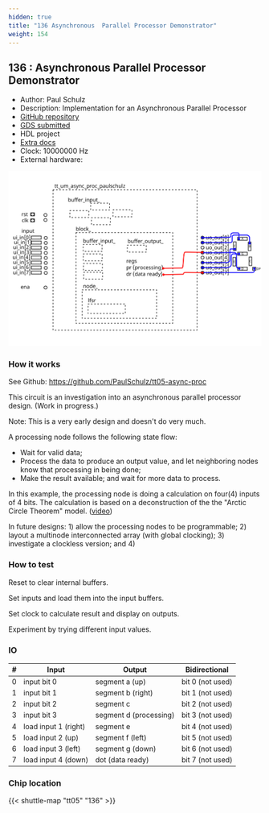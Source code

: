```yaml
---
hidden: true
title: "136 Asynchronous  Parallel Processor Demonstrator"
weight: 154
---
```


## 136 : Asynchronous  Parallel Processor Demonstrator

* Author: Paul Schulz
* Description: Implementation for an Asynchronous Parallel Processor
* [GitHub repository](https://github.com/PaulSchulz/tt05-async-proc)
* [GDS submitted](https://github.com/PaulSchulz/tt05-async-proc/actions/runs/6755383334)
* HDL project
* [Extra docs]()
* Clock: 10000000 Hz
* External hardware: 

![picture](images/picture.png)

### How it works

See Github: https://github.com/PaulSchulz/tt05-async-proc

This circuit is an investigation into an asynchronous parallel processor design.
(Work in progress.)

Note: This is a very early design and doesn't do very much.

A processing node follows the following state flow:

- Wait for valid data;
- Process the data to produce an output value, and let neighboring nodes
  know that processing in being done;
- Make the result available; and wait for more data to process.

In this example, the processing node is doing a calculation on four(4)
inputs of 4 bits.  The calculation is based on a deconstruction of the
the "Arctic Circle Theorem" model. ([video](https://www.youtube.com/watch?v=Yy7Q8IWNfHM))

In future designs: 1) allow the processing nodes to be programmable; 2)
layout a multinode interconnected array (with global clocking);
3) investigate a clockless version; and 4)


### How to test

Reset to clear internal buffers.

Set inputs and load them into the input buffers.

Set clock to calculate result and display on outputs.

Experiment by trying different input values.


### IO

| # | Input        | Output       | Bidirectional      |
|---|--------------|--------------| -------------------|
| 0 | input bit 0  | segment a (up) | bit 0 (not used) |
| 1 | input bit 1  | segment b (right) | bit 1 (not used) |
| 2 | input bit 2  | segment c | bit 2 (not used) |
| 3 | input bit 3  | segment d (processing) | bit 3 (not used) |
| 4 | load input 1 (right)  | segment e | bit 4 (not used) |
| 5 | load input 2 (up)  | segment f (left) | bit 5 (not used) |
| 6 | load input 3 (left)  | segment g (down) | bit 6 (not used) |
| 7 | load input 4 (down)  | dot       (data ready) | bit 7 (not used) |

### Chip location

{{< shuttle-map "tt05" "136" >}}
